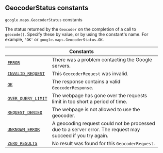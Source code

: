 
<devsite-heading text=" GeocoderStatus constants" for="GeocoderStatus" level="h2" link="" toc="" back-to-top=""><h2 id="GeocoderStatus" is-upgraded="">GeocoderStatus constants </h2></devsite-heading>
<p>
<code translate="no" dir="ltr"><span itemprop="path">google.maps</span>.<span itemprop="name">GeocoderStatus</span></code>
constants
</p>
<p>The status returned by the <code translate="no" dir="ltr">Geocoder</code> on the completion of a call to <code translate="no" dir="ltr">geocode()</code>. Specify these by value, or by using the constant's name. For example, <code translate="no" dir="ltr">'OK'</code> or <code translate="no" dir="ltr">google.maps.GeocoderStatus.OK</code>.</p>
<div class="devsite-table-wrapper"><table class="constants responsive" summary="GeocoderStatus constants">
<thead>
<tr><th colspan="2">Constants</th>
</tr></thead>
<tbody>
<tr id="GeocoderStatus.ERROR">
<td itemprop="property"><code translate="no" dir="ltr"><a class="secret-link" href="#GeocoderStatus.ERROR"><span>ERROR</span></a></code></td>
<td>There was a problem contacting the Google servers.</td>
</tr>
<tr id="GeocoderStatus.INVALID_REQUEST">
<td itemprop="property"><code translate="no" dir="ltr"><a class="secret-link" href="#GeocoderStatus.INVALID_REQUEST"><span>INVALID_REQUEST</span></a></code></td>
<td>This <code translate="no" dir="ltr"><span>GeocoderRequest</span></code> was invalid.</td>
</tr>
<tr id="GeocoderStatus.OK">
<td itemprop="property"><code translate="no" dir="ltr"><a class="secret-link" href="#GeocoderStatus.OK"><span>OK</span></a></code></td>
<td>The response contains a valid <code translate="no" dir="ltr"><span>GeocoderResponse</span></code>.</td>
</tr>
<tr id="GeocoderStatus.OVER_QUERY_LIMIT">
<td itemprop="property"><code translate="no" dir="ltr"><a class="secret-link" href="#GeocoderStatus.OVER_QUERY_LIMIT"><span>OVER_QUERY_LIMIT</span></a></code></td>
<td>The webpage has gone over the requests limit in too short a period of time.</td>
</tr>
<tr id="GeocoderStatus.REQUEST_DENIED">
<td itemprop="property"><code translate="no" dir="ltr"><a class="secret-link" href="#GeocoderStatus.REQUEST_DENIED"><span>REQUEST_DENIED</span></a></code></td>
<td>The webpage is not allowed to use the geocoder.</td>
</tr>
<tr id="GeocoderStatus.UNKNOWN_ERROR">
<td itemprop="property"><code translate="no" dir="ltr"><a class="secret-link" href="#GeocoderStatus.UNKNOWN_ERROR"><span>UNKNOWN_ERROR</span></a></code></td>
<td>A geocoding request could not be processed due to a server error. The request may succeed if you try again.</td>
</tr>
<tr id="GeocoderStatus.ZERO_RESULTS">
<td itemprop="property"><code translate="no" dir="ltr"><a class="secret-link" href="#GeocoderStatus.ZERO_RESULTS"><span>ZERO_RESULTS</span></a></code></td>
<td>No result was found for this <code translate="no" dir="ltr"><span>GeocoderRequest</span></code>.</td>
</tr>
</tbody>
</table></div>
<script src="replace_links.js"></script>
